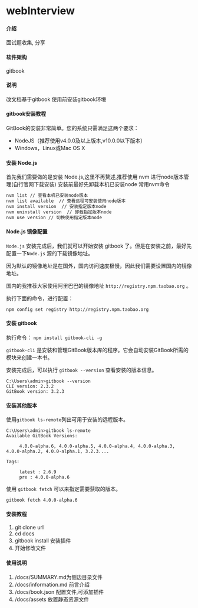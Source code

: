 # webInterview

#### 介绍
面试题收集, 分享

#### 软件架构
gitbook

#### 说明
改文档基于gitbook 使用前安装gitbook环境

#### gitbook安装教程

GitBook的安装非常简单。您的系统只需满足这两个要求：

- NodeJS（推荐使用v4.0.0及以上版本,v10.0.0以下版本）
- Windows，Linux或Mac OS X

#### 安装 Node.js

首先我们需要做的是安装 Node.js,这里不再赘述,推荐使用 nvm 进行node版本管理(自行官网下载安装) 安装前最好先卸载本机已安装node
常用nvm命令
```bash
nvm list // 查看本机已安装node版本
nvm list available  // 查看远程可安装使用node版本
nvm install version  // 安装指定版本node
nvm uninstall version  // 卸载指定版本node
nvm use version // 切换使用指定版本node
```

#### Node.js 镜像配置

`Node.js` 安装完成后，我们就可以开始安装 gitbook 了。但是在安装之前，最好先配置一下`Node.js` 源的下载镜像地址。

因为默认的镜像地址是在国外，国内访问速度极慢，因此我们需要设置国内的镜像地址。

国内的我推荐大家使用阿里巴巴的镜像地址 `http://registry.npm.taobao.org` 。

执行下面的命令，进行配置：

`npm config set registry http://registry.npm.taobao.org`


#### 安装 gitbook

执行命令：
`npm install gitbook-cli -g`

`gitbook-cli` 是安装和管理GitBook版本库的程序。它会自动安装GitBook所需的模块来创建一本书。

安装完成后，可以执行 `gitbook --version` 查看安装的版本信息。

```x86asm
C:\Users\admin>gitbook --version
CLI version: 2.3.2
GitBook version: 3.2.3
```

#### 安装其他版本

使用`gitbook ls-remote`列出可用于安装的远程版本。

```x86asm
C:\Users\admin>gitbook ls-remote
Available GitBook Versions:

     4.0.0-alpha.6, 4.0.0-alpha.5, 4.0.0-alpha.4, 4.0.0-alpha.3, 4.0.0-alpha.2, 4.0.0-alpha.1, 3.2.3....

Tags:

     latest : 2.6.9
     pre : 4.0.0-alpha.6
```

使用 `gitbook fetch` 可以来指定需要获取的版本。

`gitbook fetch 4.0.0-alpha.6`


#### 安装教程

1.  git clone url
2.  cd docs
3.  gitbook install 安装插件
4.  开始修改文件

#### 使用说明

1.  /docs/SUMMARY.md为侧边目录文件
2.  /docs/information.md 前言介绍
3.  /docs/book.json 配置文件,可添加插件
4.  /docs/assets 放置静态资源文件

